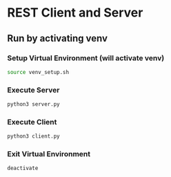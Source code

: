 # REST Client and Server

## Run by activating venv

### Setup Virtual Environment (will activate venv)
```sh
source venv_setup.sh
```

### Execute Server
```sh
python3 server.py
```

### Execute Client
```sh
python3 client.py
```

### Exit Virtual Environment
```sh
deactivate
```
